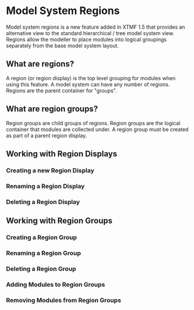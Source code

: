 # Model System Regions

Model system regions is a new feature added in XTMF 1.5 that provides an alternative view to the standard hierarchical / tree model system view. Regions allow the modeller to place modules into logical groupings separately from the base model system layout. 

## What are regions?

A region (or region display) is the top level grouping for modules when using this feature. A model system can have any number of regions. Regions are the parent container for "groups".

## What are region groups?

Region groups are child groups of regions. Region groups are the logical container that modules are collected under. A region group must be created as part of a parent region display.

## Working with Region Displays

### Creating a new Region Display

### Renaming a Region Display

### Deleting a Region Display

## Working with Region Groups

### Creating a Region Group

### Renaming a Region Group

### Deleting a Region Group

### Adding Modules to Region Groups

### Removing Modules from Region Groups